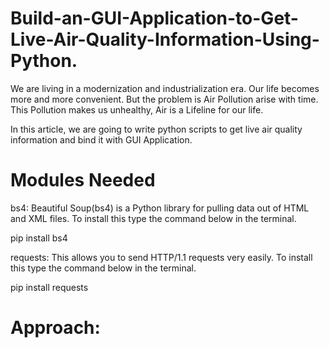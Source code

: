 # Build-an-GUI-Application-to-Get-Live-Air-Quality-Information-Using-Python.


We are living in a modernization and industrialization era. Our life becomes more and more convenient. But the problem is Air Pollution arise with time. This Pollution makes us unhealthy, Air is a Lifeline for our life.

In this article, we are going to write python scripts to get live air quality information and bind it with GUI Application.

# Modules Needed

bs4: Beautiful Soup(bs4) is a Python library for pulling data out of HTML and XML files. To install this type the command below in the terminal.

pip install bs4

requests: This allows you to send HTTP/1.1 requests very easily. To install this type the command below in the terminal.

pip install requests 

# Approach:
